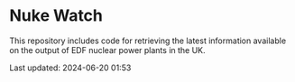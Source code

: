 # Nuke Watch

This repository includes code for retrieving the latest information available on the output of EDF nuclear power plants in the UK.

Last updated: 2024-06-20 01:53